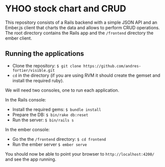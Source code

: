 # YHOO stock chart and CRUD

This repository consists of a Rails backend with a simple JSON API and an Ember.js client that charts the data and allows to perform CRUD operations. The root directory contains the Rails app and the `/frontend` directory the ember client.

## Running the applications

- Clone the repository: `$ git clone https://github.com/andres-fortier/visible.git`
- `cd` in the directory (if you are using RVM it should create the gemset and install the required ruby).

We will need two consoles, one to run each application. 

In the Rails console:
- Install the required gems: `$ bundle install`
- Prepare the DB: `$ bin/rake db:reset`
- Run the server: `$ bin/rails s`

In the ember console:
- Go the the `/frontend` directory: `$ cd frontend`
- Run the ember server `$ ember serve`

You should now be able to point your browser to `http://localhost:4200/` and see the app running.
